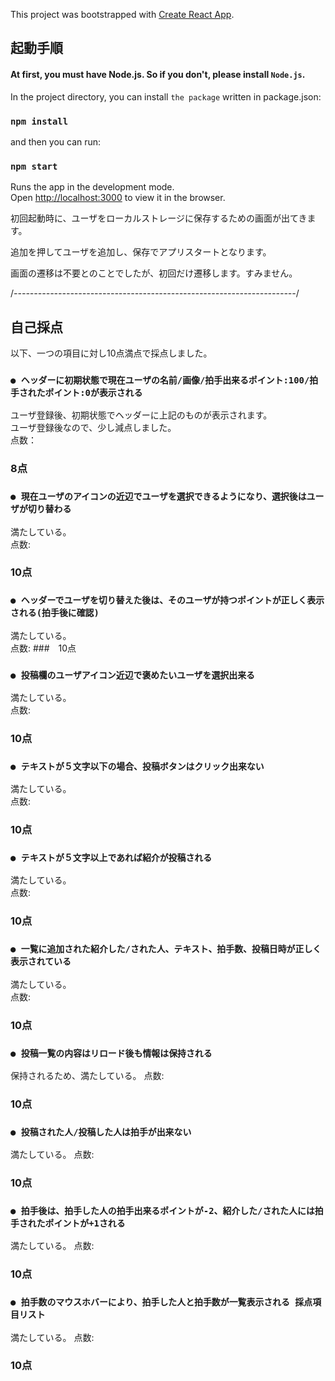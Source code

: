 This project was bootstrapped with [Create React App](https://github.com/facebook/create-react-app).

## 起動手順

#### At first, you must have Node.js. So if you don't, please install `Node.js`.

In the project directory, you can install `the package` written in package.json:

### `npm install`

and then you can run:

### `npm start`

Runs the app in the development mode.<br />
Open [http://localhost:3000](http://localhost:3000) to view it in the browser.

初回起動時に、ユーザをローカルストレージに保存するための画面が出てきます。<br />

追加を押してユーザを追加し、保存でアプリスタートとなります。<br />

画面の遷移は不要とのことでしたが、初回だけ遷移します。すみません。<br />


/*----------------------------------------------------------------------*/

## 自己採点
以下、一つの項目に対し10点満点で採点しました。<br />
### `● ヘッダーに初期状態で現在ユーザの名前/画像/拍手出来るポイント:100/拍手されたポイント:0が表示される`
ユーザ登録後、初期状態でヘッダーに上記のものが表示されます。<br />
ユーザ登録後なので、少し減点しました。<br />
点数：
### 8点

### `● 現在ユーザのアイコンの近辺でユーザを選択できるようになり、選択後はユーザが切り替わる`
満たしている。<br />
点数:
### 10点

### `● ヘッダーでユーザを切り替えた後は、そのユーザが持つポイントが正しく表示される(拍手後に確認)`
満たしている。<br />
点数:
###　10点

### `● 投稿欄のユーザアイコン近辺で褒めたいユーザを選択出来る`
満たしている。<br />
点数:
### 10点

### `● テキストが５文字以下の場合、投稿ボタンはクリック出来ない`
満たしている。<br />
点数:
### 10点

### `● テキストが５文字以上であれば紹介が投稿される`
満たしている。<br />
点数:
### 10点

### `● 一覧に追加された紹介した/された人、テキスト、拍手数、投稿日時が正しく表示されている`
満たしている。<br />
点数:
### 10点

### `● 投稿一覧の内容はリロード後も情報は保持される`
保持されるため、満たしている。
点数:
### 10点

### `● 投稿された人/投稿した人は拍手が出来ない`
満たしている。
点数:
### 10点

### `● 拍手後は、拍手した人の拍手出来るポイントが-2、紹介した/された人には拍手されたポイントが+1される`
満たしている。
点数:
### 10点


### `● 拍手数のマウスホバーにより、拍手した人と拍手数が一覧表示される 採点項目リスト`
満たしている。
点数:
### 10点
